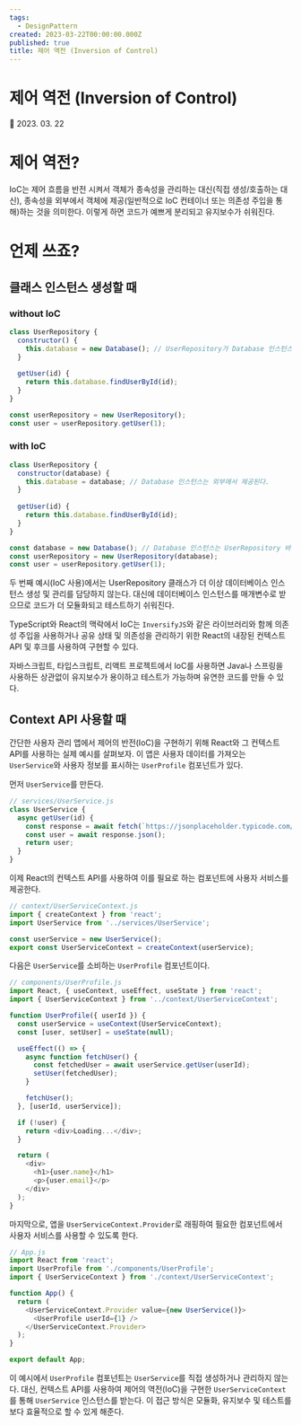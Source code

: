 ```yaml
---
tags:
  - DesignPattern
created: 2023-03-22T00:00:00.000Z
published: true
title: 제어 역전 (Inversion of Control)
---
```


# 제어 역전 (Inversion of Control)

📅 2023. 03. 22

# 제어 역전?
IoC는 제어 흐름을 반전 시켜서 객체가 종속성을 관리하는 대신(직접 생성/호출하는 대신), 종속성을 외부에서 객체에 제공(일반적으로 IoC 컨테이너 또는 의존성 주입을 통해)하는 것을 의미한다. 이렇게 하면 코드가 예쁘게 분리되고 유지보수가 쉬워진다.
# 언제 쓰죠?
## 클래스 인스턴스 생성할 때
### without IoC
```js
class UserRepository {
  constructor() {
    this.database = new Database(); // UserRepository가 Database 인스턴스를 생성하고 제어한다.
  }
  
  getUser(id) {
    return this.database.findUserById(id);
  }
}

const userRepository = new UserRepository();
const user = userRepository.getUser(1);
```

### with IoC
```js
class UserRepository {
  constructor(database) {
    this.database = database; // Database 인스턴스는 외부에서 제공된다.
  }
  
  getUser(id) {
    return this.database.findUserById(id);
  }
}

const database = new Database(); // Database 인스턴스는 UserRepository 바깥에서 생성된다.
const userRepository = new UserRepository(database);
const user = userRepository.getUser(1);
```

두 번째 예시(IoC 사용)에서는 UserRepository 클래스가 더 이상 데이터베이스 인스턴스 생성 및 관리를 담당하지 않는다. 대신에 데이터베이스 인스턴스를 매개변수로 받으므로 코드가 더 모듈화되고 테스트하기 쉬워진다.
  
TypeScript와 React의 맥락에서 IoC는 `InversifyJS`와 같은 라이브러리와 함께 의존성 주입을 사용하거나 공유 상태 및 의존성을 관리하기 위한 React의 내장된 컨텍스트 API 및 후크를 사용하여 구현할 수 있다.
  
자바스크립트, 타입스크립트, 리액트 프로젝트에서 IoC를 사용하면 Java나 스프링을 사용하든 상관없이 유지보수가 용이하고 테스트가 가능하며 유연한 코드를 만들 수 있다.

## Context API 사용할 때
간단한 사용자 관리 앱에서 제어의 반전(IoC)을 구현하기 위해 React와 그 컨텍스트 API를 사용하는 실제 예시를 살펴보자. 이 앱은 사용자 데이터를 가져오는 `UserService`와 사용자 정보를 표시하는 `UserProfile` 컴포넌트가 있다.

먼저 `UserService`를 만든다.

```js
// services/UserService.js
class UserService {
  async getUser(id) {
    const response = await fetch(`https://jsonplaceholder.typicode.com/users/${id}`);
    const user = await response.json();
    return user;
  }
}
```

이제 React의 컨텍스트 API를 사용하여 이를 필요로 하는 컴포넌트에 사용자 서비스를 제공한다.

```js
// context/UserServiceContext.js
import { createContext } from 'react';
import UserService from '../services/UserService';

const userService = new UserService();
export const UserServiceContext = createContext(userService);
```

다음은 `UserService`를 소비하는 `UserProfile` 컴포넌트이다.

```js
// components/UserProfile.js
import React, { useContext, useEffect, useState } from 'react';
import { UserServiceContext } from '../context/UserServiceContext';

function UserProfile({ userId }) {
  const userService = useContext(UserServiceContext);
  const [user, setUser] = useState(null);

  useEffect(() => {
    async function fetchUser() {
      const fetchedUser = await userService.getUser(userId);
      setUser(fetchedUser);
    }

    fetchUser();
  }, [userId, userService]);

  if (!user) {
    return <div>Loading...</div>;
  }

  return (
    <div>
      <h1>{user.name}</h1>
      <p>{user.email}</p>
    </div>
  );
}
```

마지막으로, 앱을 `UserServiceContext.Provider`로 래핑하여 필요한 컴포넌트에서 사용자 서비스를 사용할 수 있도록 한다.

```js
// App.js
import React from 'react';
import UserProfile from './components/UserProfile';
import { UserServiceContext } from './context/UserServiceContext';

function App() {
  return (
    <UserServiceContext.Provider value={new UserService()}>
      <UserProfile userId={1} />
    </UserServiceContext.Provider>
  );
}

export default App;
```

이 예시에서 `UserProfile` 컴포넌트는 `UserService`를 직접 생성하거나 관리하지 않는다. 대신, 컨텍스트 API를 사용하여 제어의 역전(IoC)을 구현한 `UserServiceContext`를 통해 `UserService` 인스턴스를 받는다. 이 접근 방식은 모듈화, 유지보수 및 테스트를 보다 효율적으로 할 수 있게 해준다.